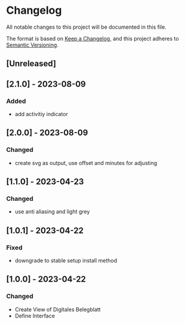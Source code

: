 # Changelog
All notable changes to this project will be documented in this file.

The format is based on [Keep a Changelog](https://keepachangelog.com/en/1.0.0/),
and this project adheres to [Semantic Versioning](https://semver.org/spec/v2.0.0.html).

## [Unreleased]

## [2.1.0] - 2023-08-09
### Added
- add activitiy indicator
 
## [2.0.0] - 2023-08-09
### Changed
- create svg as output, use offset and minutes for adjusting

## [1.1.0] - 2023-04-23
### Changed
- use anti aliasing and light grey
## [1.0.1] - 2023-04-22
### Fixed
- downgrade to stable setup install method

## [1.0.0] - 2023-04-22
### Changed
- Create View of Digitales Belegblatt
- Define Interface

